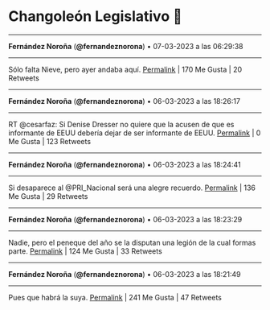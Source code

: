 # Changoleón Legislativo 🙈
*****
**Fernández Noroña** (**@fernandeznorona**) • 07-03-2023 a las 06:29:38
*****
Sólo falta Nieve, pero ayer andaba aquí.
[Permalink](https://twitter.com/fernandeznorona/status/1633112677210882049) | 170 Me Gusta | 20 Retweets
*****
**Fernández Noroña** (**@fernandeznorona**) • 06-03-2023 a las 18:26:17
*****
RT @cesarfaz: Si Denise Dresser no quiere que la acusen de que es informante de EEUU debería dejar de ser informante de EEUU.
[Permalink](https://twitter.com/fernandeznorona/status/1632930639706988545) | 0 Me Gusta | 123 Retweets
*****
**Fernández Noroña** (**@fernandeznorona**) • 06-03-2023 a las 18:24:41
*****
Si desaparece al @PRI_Nacional será una alegre recuerdo.
[Permalink](https://twitter.com/fernandeznorona/status/1632930235061530631) | 136 Me Gusta | 29 Retweets
*****
**Fernández Noroña** (**@fernandeznorona**) • 06-03-2023 a las 18:23:29
*****
Nadie, pero el peneque del año se la disputan una legión de la cual formas parte.
[Permalink](https://twitter.com/fernandeznorona/status/1632929933222707204) | 124 Me Gusta | 33 Retweets
*****
**Fernández Noroña** (**@fernandeznorona**) • 06-03-2023 a las 18:21:49
*****
Pues que habrá la suya.
[Permalink](https://twitter.com/fernandeznorona/status/1632929516866641920) | 241 Me Gusta | 47 Retweets